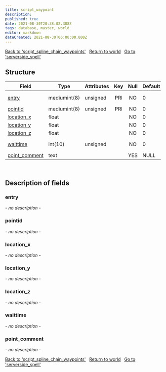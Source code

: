 ```yaml
---
title: script_waypoint
description: 
published: true
date: 2021-08-30T20:38:02.308Z
tags: database, master, world
editor: markdown
dateCreated: 2021-08-30T06:00:00.000Z
---
```


<a href="https://dev.trinitycore.info/en/database/master/world/script_spline_chain_waypoints" class="mt-5 v-btn v-btn--depressed v-btn--flat v-btn--outlined theme--light v-size--default darkblue--text text--lighten-3"><span class="v-btn__content"><i aria-hidden="true" class="v-icon notranslate v-icon--left mdi mdi-arrow-left theme--light"></i><span>Back to 'script_spline_chain_waypoints'</span></span></a>&nbsp;&nbsp;&nbsp;<a href="https://dev.trinitycore.info/en/database/master/world/home" class="mt-5 v-btn v-btn--depressed v-btn--flat v-btn--outlined theme--light v-size--default darkblue--text text--lighten-3"><span class="v-btn__content"><i aria-hidden="true" class="v-icon notranslate v-icon--left mdi mdi-home-outline theme--light"></i><span>Return to world</span></span></a>&nbsp;&nbsp;&nbsp;<a href="https://dev.trinitycore.info/en/database/master/world/serverside_spell" class="mt-5 v-btn v-btn--depressed v-btn--flat v-btn--outlined theme--light v-size--default darkblue--text text--lighten-3"><span class="v-btn__content"><span>Go to 'serverside_spell'</span><i aria-hidden="true" class="v-icon notranslate v-icon--right mdi mdi-arrow-right theme--light"></i></span></a>

## Structure

| Field | Type | Attributes | Key | Null | Default | Extra | Comment |
| --- | --- | --- | :---: | :---: | --- | --- | --- |
| [entry](#entry) | mediumint(8) | unsigned | PRI | NO | 0 |  | creature_template entry |
| [pointid](#pointid) | mediumint(8) | unsigned | PRI | NO | 0 |  |  |
| [location_x](#location_x) | float |  |  | NO | 0 |  |  |
| [location_y](#location_y) | float |  |  | NO | 0 |  |  |
| [location_z](#location_z) | float |  |  | NO | 0 |  |  |
| [waittime](#waittime) | int(10) | unsigned |  | NO | 0 |  | waittime in millisecs |
| [point_comment](#point_comment) | text |  |  | YES | NULL |  |  |
&nbsp;
## Description of fields

### entry
*- no description -*
&nbsp;

### pointid
*- no description -*
&nbsp;

### location_x
*- no description -*
&nbsp;

### location_y
*- no description -*
&nbsp;

### location_z
*- no description -*
&nbsp;

### waittime
*- no description -*
&nbsp;

### point_comment
*- no description -*
&nbsp;

<a href="https://dev.trinitycore.info/en/database/master/world/script_spline_chain_waypoints" class="mt-5 v-btn v-btn--depressed v-btn--flat v-btn--outlined theme--light v-size--default darkblue--text text--lighten-3"><span class="v-btn__content"><i aria-hidden="true" class="v-icon notranslate v-icon--left mdi mdi-arrow-left theme--light"></i><span>Back to 'script_spline_chain_waypoints'</span></span></a>&nbsp;&nbsp;&nbsp;<a href="https://dev.trinitycore.info/en/database/master/world/home" class="mt-5 v-btn v-btn--depressed v-btn--flat v-btn--outlined theme--light v-size--default darkblue--text text--lighten-3"><span class="v-btn__content"><i aria-hidden="true" class="v-icon notranslate v-icon--left mdi mdi-home-outline theme--light"></i><span>Return to world</span></span></a>&nbsp;&nbsp;&nbsp;<a href="https://dev.trinitycore.info/en/database/master/world/serverside_spell" class="mt-5 v-btn v-btn--depressed v-btn--flat v-btn--outlined theme--light v-size--default darkblue--text text--lighten-3"><span class="v-btn__content"><span>Go to 'serverside_spell'</span><i aria-hidden="true" class="v-icon notranslate v-icon--right mdi mdi-arrow-right theme--light"></i></span></a>

